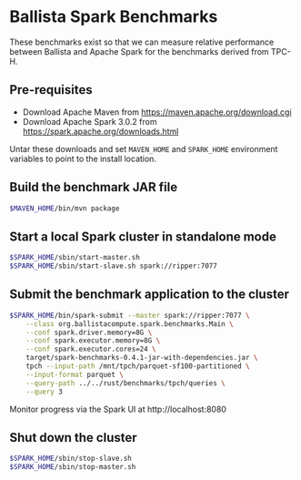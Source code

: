 # Ballista Spark Benchmarks

These benchmarks exist so that we can measure relative performance between Ballista and 
Apache Spark for the benchmarks derived from TPC-H.

## Pre-requisites

- Download Apache Maven from https://maven.apache.org/download.cgi
- Download Apache Spark 3.0.2 from https://spark.apache.org/downloads.html

Untar these downloads and set `MAVEN_HOME` and `SPARK_HOME` environment variables to point to the 
install location.

## Build the benchmark JAR file

```bash
$MAVEN_HOME/bin/mvn package
```

## Start a local Spark cluster in standalone mode

```bash
$SPARK_HOME/sbin/start-master.sh
$SPARK_HOME/sbin/start-slave.sh spark://ripper:7077
```

## Submit the benchmark application to the cluster

```bash
$SPARK_HOME/bin/spark-submit --master spark://ripper:7077 \
    --class org.ballistacompute.spark.benchmarks.Main \
    --conf spark.driver.memory=8G \
    --conf spark.executor.memory=8G \
    --conf spark.executor.cores=24 \
    target/spark-benchmarks-0.4.1-jar-with-dependencies.jar \
    tpch --input-path /mnt/tpch/parquet-sf100-partitioned \
    --input-format parquet \
    --query-path ../../rust/benchmarks/tpch/queries \
    --query 3
```

Monitor progress via the Spark UI at http://localhost:8080

## Shut down the cluster

```bash
$SPARK_HOME/sbin/stop-slave.sh
$SPARK_HOME/sbin/stop-master.sh
```